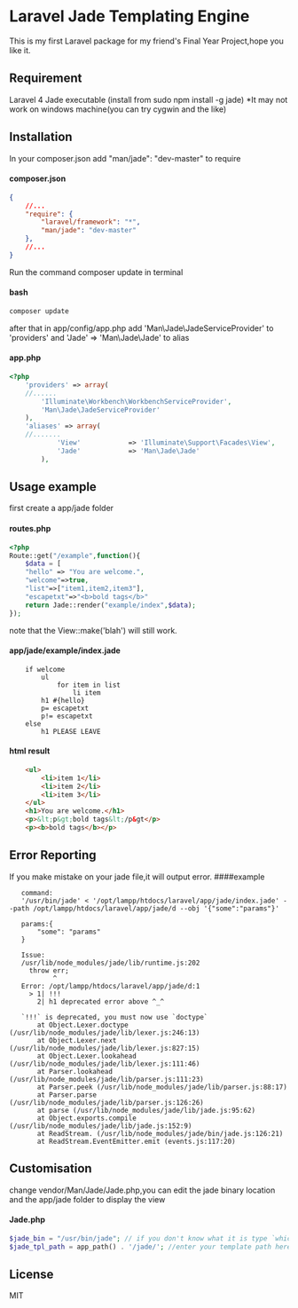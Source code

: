 # Laravel Jade Templating Engine

This is my first Laravel package for my friend's Final Year Project,hope you like it.

## Requirement
Laravel 4
Jade executable (install from sudo npm install -g jade)
*It may not work on windows machine(you can try cygwin and the like)

## Installation
In your composer.json add "man/jade": "dev-master" to require
#### composer.json
```json
{
	//...
	"require": {
		"laravel/framework": "*",
		"man/jade": "dev-master"
	},
	//...
}
```
Run the command composer update in terminal
#### bash
```bash
composer update
```
after that in app/config/app.php add 'Man\Jade\JadeServiceProvider' to 'providers' and 'Jade' => 'Man\Jade\Jade' to alias
#### app.php
```php
<?php
	'providers' => array(
    //......
		'Illuminate\Workbench\WorkbenchServiceProvider',
        'Man\Jade\JadeServiceProvider'
	),
    'aliases' => array(
    //.......
            'View'            => 'Illuminate\Support\Facades\View',
            'Jade'            => 'Man\Jade\Jade'
        ),
```

## Usage example

first create a app/jade folder
#### routes.php
```php
<?php
Route::get("/example",function(){
    $data = [
    "hello" => "You are welcome.",
    "welcome"=>true,
    "list"=>["item1,item2,item3"],
    "escapetxt"=>"<b>bold tags</b>"
    return Jade::render("example/index",$data);
});
```
note that the View::make('blah') will still work.
#### app/jade/example/index.jade
```jade
	if welcome
		ul
			for item in list
				li item
		h1 #{hello}
		p= escapetxt
		p!= escapetxt
	else
		h1 PLEASE LEAVE
```
#### html result
```html
	<ul>
		<li>item 1</li>
		<li>item 2</li>
		<li>item 3</li>
	</ul>
	<h1>You are welcome.</h1>
	<p>&lt;p&gt;bold tags&lt;/p&gt</p>
	<p><b>bold tags</b></p>
```
## Error Reporting

If you make mistake on your jade file,it will output error.
####example
```
   command:
   '/usr/bin/jade' < '/opt/lampp/htdocs/laravel/app/jade/index.jade' --path /opt/lampp/htdocs/laravel/app/jade/d --obj '{"some":"params"}'

   params:{
       "some": "params"
   }

   Issue:
   /usr/lib/node_modules/jade/lib/runtime.js:202
     throw err;
           ^
   Error: /opt/lampp/htdocs/laravel/app/jade/d:1
     > 1| !!!
       2| h1 deprecated error above ^_^

   `!!!` is deprecated, you must now use `doctype`
       at Object.Lexer.doctype (/usr/lib/node_modules/jade/lib/lexer.js:246:13)
       at Object.Lexer.next (/usr/lib/node_modules/jade/lib/lexer.js:827:15)
       at Object.Lexer.lookahead (/usr/lib/node_modules/jade/lib/lexer.js:111:46)
       at Parser.lookahead (/usr/lib/node_modules/jade/lib/parser.js:111:23)
       at Parser.peek (/usr/lib/node_modules/jade/lib/parser.js:88:17)
       at Parser.parse (/usr/lib/node_modules/jade/lib/parser.js:126:26)
       at parse (/usr/lib/node_modules/jade/lib/jade.js:95:62)
       at Object.exports.compile (/usr/lib/node_modules/jade/lib/jade.js:152:9)
       at ReadStream. (/usr/lib/node_modules/jade/bin/jade.js:126:21)
       at ReadStream.EventEmitter.emit (events.js:117:20)
```

## Customisation

change vendor/Man/Jade/Jade.php,you can edit the jade binary location and the app/jade folder to display the view
#### Jade.php
```php
$jade_bin = "/usr/bin/jade"; // if you don't know what it is type `which jade` in your terminal
$jade_tpl_path = app_path() . '/jade/'; //enter your template path here,defaulted for laravel at app/jade/
```

## License
MIT